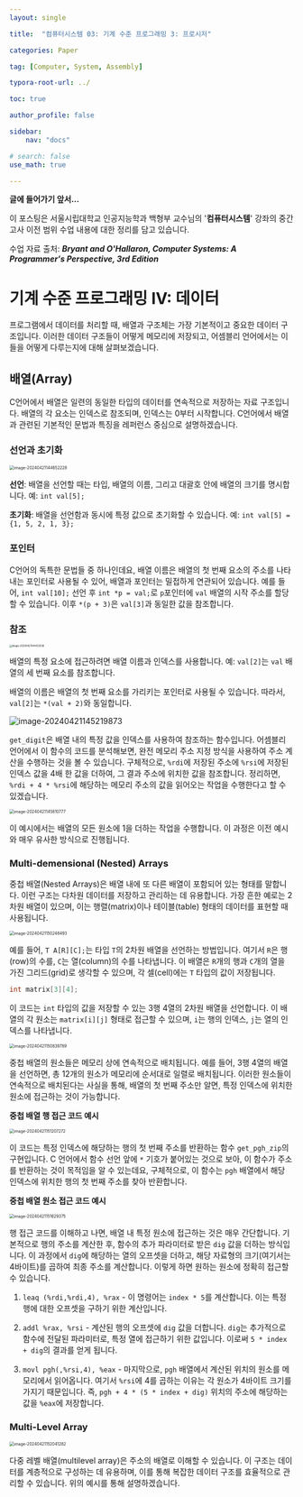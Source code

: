 ```yaml
---
layout: single

title:  "컴퓨터시스템 03: 기계 수준 프로그래밍 3: 프로시저"

categories: Paper

tag: [Computer, System, Assembly]

typora-root-url: ../

toc: true

author_profile: false

sidebar:
    nav: "docs"

# search: false
use_math: true

---
```




**글에 들어가기 앞서...**

이 포스팅은 서울시립대학교 인공지능학과 백형부 교수님의 '**컴퓨터시스템**' 강좌의 중간고사 이전 범위 수업 내용에 대한 정리를 담고 있습니다.



수업 자료 출처: ***Bryant and O'Hallaron, Computer Systems: A Programmer's Perspective, 3rd Edition***







# 기계 수준 프로그래밍 IV: 데이터

프로그램에서 데이터를 처리할 때, 배열과 구조체는 가장 기본적이고 중요한 데이터 구조입니다. 이러한 데이터 구조들이 어떻게 메모리에 저장되고, 어셈블리 언어에서는 이들을 어떻게 다루는지에 대해 살펴보겠습니다.





## 배열(Array)

C언어에서 배열은 일련의 동일한 타입의 데이터를 연속적으로 저장하는 자료 구조입니다. 배열의 각 요소는 인덱스로 참조되며, 인덱스는 0부터 시작합니다. C언어에서 배열과 관련된 기본적인 문법과 특징을 레퍼런스 중심으로 설명하겠습니다.



### 선언과 초기화

<img src="/images/2024-04-21-Computer_System_06/image-20240421144652228.png" alt="image-20240421144652228" style="zoom:50%;" />

**선언**: 배열을 선언할 때는 타입, 배열의 이름, 그리고 대괄호 안에 배열의 크기를 명시합니다. 예: `int val[5];`

**초기화**: 배열을 선언함과 동시에 특정 값으로 초기화할 수 있습니다. 예: `int val[5] = {1, 5, 2, 1, 3};`



### 포인터

C언어의 독특한 문법들 중 하나인데요, 배열 이름은 배열의 첫 번째 요소의 주소를 나타내는 포인터로 사용될 수 있어, 배열과 포인터는 밀접하게 연관되어 있습니다. 예를 들어, `int val[10];` 선언 후 `int *p = val;`로 `p`포인터에 `val` 배열의 시작 주소를 할당할 수 있습니다. 이후 `*(p + 3)`은 `val[3]`과 동일한 값을 참조합니다.



### 참조

<img src="/images/2024-04-21-Computer_System_06/image-20240421144453038.png" alt="image-20240421144453038" style="zoom:30%;" />

배열의 특정 요소에 접근하려면 배열 이름과 인덱스를 사용합니다. 예: `val[2]`는 `val` 배열의 세 번째 요소를 참조합니다.

배열의 이름은 배열의 첫 번째 요소를 가리키는 포인터로 사용될 수 있습니다. 따라서, `val[2]`는 `*(val + 2)`와 동일합니다.



![image-20240421145219873](/images/2024-04-21-Computer_System_06/image-20240421145219873.png)

`get_digit`은 배열 내의 특정 값을 인덱스를 사용하여 참조하는 함수입니다. 어셈블리 언어에서 이 함수의 코드를 분석해보면, 완전 메모리 주소 지정 방식을 사용하여 주소 계산을 수행하는 것을 볼 수 있습니다. 구체적으로, `%rdi`에 저장된 주소에 `%rsi`에 저장된 인덱스 값을 4배 한 값을 더하여, 그 결과 주소에 위치한 값을 참조합니다. 정리하면, `%rdi + 4 * %rsi`에 해당하는 메모리 주소의 값을 읽어오는 작업을 수행한다고 할 수 있겠습니다.



<img src="/images/2024-04-21-Computer_System_06/image-20240421145810777.png" alt="image-20240421145810777" style="zoom:50%;" />

이 예시에서는 배열의 모든 원소에 1을 더하는 작업을 수행합니다. 이 과정은 이전 예시와 매우 유사한 방식으로 진행됩니다.



### Multi-demensional (Nested) Arrays

중첩 배열(Nested Arrays)은 배열 내에 또 다른 배열이 포함되어 있는 형태를 말합니다. 이런 구조는 다차원 데이터를 저장하고 관리하는 데 유용합니다. 가장 흔한 예로는 2차원 배열이 있으며, 이는 행렬(matrix)이나 테이블(table) 형태의 데이터를 표현할 때 사용됩니다.



<img src="/images/2024-04-21-Computer_System_06/image-20240421150248493.png" alt="image-20240421150248493" style="zoom:50%;" />

예를 들어, `T A[R][C];`는 타입 `T`의 2차원 배열을 선언하는 방법입니다. 여기서 `R`은 행(row)의 수를, `C`는 열(column)의 수를 나타냅니다. 이 배열은 `R`개의 행과 `C`개의 열을 가진 그리드(grid)로 생각할 수 있으며, 각 셀(cell)에는 `T` 타입의 값이 저장됩니다.



```c
int matrix[3][4];
```

이 코드는 `int` 타입의 값을 저장할 수 있는 3행 4열의 2차원 배열을 선언합니다. 이 배열의 각 원소는 `matrix[i][j]` 형태로 접근할 수 있으며, `i`는 행의 인덱스, `j`는 열의 인덱스를 나타냅니다. 



<img src="/images/2024-04-21-Computer_System_06/image-20240421150839789.png" alt="image-20240421150839789" style="zoom:50%;" />

중첩 배열의 원소들은 메모리 상에 연속적으로 배치됩니다. 예를 들어, 3행 4열의 배열을 선언하면, 총 12개의 원소가 메모리에 순서대로 일렬로 배치됩니다. 이러한 원소들이 연속적으로 배치된다는 사실을 통해, 배열의 첫 번째 주소만 알면, 특정 인덱스에 위치한 원소에 접근하는 것이 가능합니다.



**중첩 배열 행 접근 코드 예시**

<img src="/images/2024-04-21-Computer_System_06/image-20240421151207272.png" alt="image-20240421151207272" style="zoom:50%;" />

이 코드는 특정 인덱스에 해당하는 행의 첫 번째 주소를 반환하는 함수 `get_pgh_zip`의 구현입니다. C 언어에서 함수 선언 앞에 `*` 기호가 붙어있는 것으로 보아, 이 함수가 주소를 반환하는 것이 목적임을 알 수 있는데요, 구체적으로, 이 함수는 `pgh` 배열에서 해당 인덱스에 위치한 행의 첫 번째 주소를 찾아 반환합니다.



**중첩 배열 원소 접근 코드 예시**

<img src="/images/2024-04-21-Computer_System_06/image-20240421151629375.png" alt="image-20240421151629375" style="zoom:50%;" />

행 접근 코드를 이해하고 나면, 배열 내 특정 원소에 접근하는 것은 매우 간단합니다. 기본적으로 행의 주소를 계산한 후, 함수의 추가 파라미터로 받은 `dig` 값을 더하는 방식입니다. 이 과정에서 `dig`에 해당하는 열의 오프셋을 더하고, 해당 자료형의 크기(여기서는 4바이트)를 곱하여 최종 주소를 계산합니다. 이렇게 하면 원하는 원소에 정확히 접근할 수 있습니다.

1. `leaq (%rdi,%rdi,4), %rax` - 이 명령어는 `index * 5`를 계산합니다. 이는 특정 행에 대한 오프셋을 구하기 위한 계산입니다.

2. `addl %rax, %rsi` - 계산된 행의 오프셋에 `dig` 값을 더합니다. `dig`는 추가적으로 함수에 전달된 파라미터로, 특정 열에 접근하기 위한 값입니다. 이로써 `5 * index + dig`의 결과를 얻게 됩니다.

3. `movl pgh(,%rsi,4), %eax` - 마지막으로, `pgh` 배열에서 계산된 위치의 원소를 메모리에서 읽어옵니다. 여기서 `%rsi`에 4를 곱하는 이유는 각 원소가 4바이트 크기를 가지기 때문입니다. 즉, `pgh + 4 * (5 * index + dig)` 위치의 주소에 해당하는 값을 `%eax`에 저장합니다.

   

### Multi-Level Array

<img src="/images/2024-04-21-Computer_System_06/image-20240421152041282.png" alt="image-20240421152041282" style="zoom:50%;" />

다중 레벨 배열(multilevel array)은 주소의 배열로 이해할 수 있습니다. 이 구조는 데이터를 계층적으로 구성하는 데 유용하며, 이를 통해 복잡한 데이터 구조를 효율적으로 관리할 수 있습니다. 위의 예시를 통해 설명하겠습니다.
